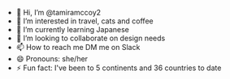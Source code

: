 - 👋 Hi, I’m @tamiramccoy2
- 👀 I’m interested in travel, cats and coffee
- 🌱 I’m currently learning Japanese
- 💞️ I’m looking to collaborate on design needs
- 📫 How to reach me DM me on Slack
- 😄 Pronouns: she/her
- ⚡ Fun fact: I've been to 5 continents and 36 countries to date

<!---
tamiramccoy2/tamiramccoy2 is a ✨ special ✨ repository because its `README.md` (this file) appears on your GitHub profile.
You can click the Preview link to take a look at your changes.
--->
